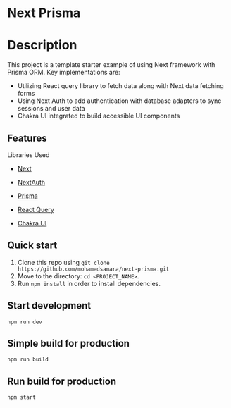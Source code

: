 # Next Prisma

# Description

<dl>
<dt>
    This project is a template starter example of using Next framework with Prisma ORM. Key implementations are: 
</dt>
</dl>

- Utilizing React query library to fetch data along with Next data fetching forms
- Using Next Auth to add authentication with database adapters to sync sessions and user data
- Chakra UI integrated to build accessible UI components

## Features

<dl>
<dt>Libraries Used</dt>

- [Next](https://nextjs.org/)

- [NextAuth](https://next-auth.js.org/)

- [Prisma](https://www.prisma.io/)

- [React Query](https://react-query.tanstack.com/)

- [Chakra UI](https://chakra-ui.com/)

</dl>

## Quick start

1.  Clone this repo using `git clone https://github.com/mohamedsamara/next-prisma.git`
2.  Move to the directory: `cd <PROJECT_NAME>`.<br />
3.  Run `npm install` in order to install dependencies.<br />

## Start development

```
npm run dev
```

## Simple build for production

```
npm run build
```

## Run build for production

```
npm start
```
